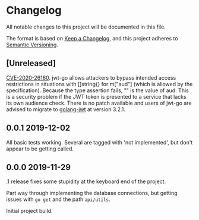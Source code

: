# Changelog

All notable changes to this project will be documented in this file.

The format is based on [Keep a Changelog](https://keepachangelog.com/en/1.0.0/),
and this project adheres to [Semantic Versioning](https://semver.org/spec/v2.0.0.html).

## [Unreleased]

[CVE-2020-26160](https://github.com/advisories/GHSA-w73w-5m7g-f7qc). jwt-go allows attackers to bypass intended access restrictions in situations with []string{} for m["aud"] (which is allowed by the specification). Because the type assertion fails, "" is the value of aud. This is a security problem if the JWT token is presented to a service that lacks its own audience check. There is no patch available and users of jwt-go are advised to migrate to [golang-jwt](https://github.com/golang-jwt/jwt) at version 3.2.1.

## 0.0.1 2019-12-02

All basic tests working. Several are tagged with 'not implemented', but don't appear to be getting called.

## 0.0.0 2019-11-29

.1 release fixes some stupidity at the keyboard end of the project.

Part way through implementing the database connections, but getting issues with `go get` and the path `api/utils`.

Initial project build.
